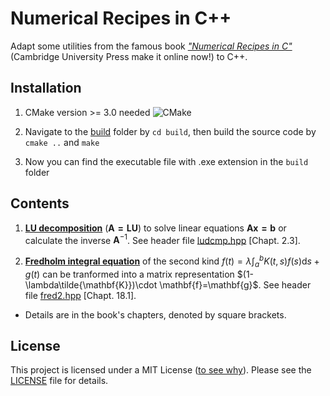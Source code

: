 # Numerical Recipes in C++

Adapt some utilities from the famous book [*"Numerical Recipes in C"*](http://kfes-16.karlov.mff.cuni.cz/~standa/nc/www.library.cornell.edu/nr/cbookcpdf.html) (Cambridge University Press make it online now!) to C++.


## Installation

1. CMake version >= 3.0 needed ![CMake](https://img.shields.io/badge/CMake-v3.0-brightgreen.svg)

2. Navigate to the [build](/build) folder by `cd build`, then build the source code by `cmake ..` and `make`

3. Now you can find the executable file with .exe extension in the `build` folder

## Contents

1. [**LU decomposition**](https://courses.physics.illinois.edu/cs357/sp2020/notes/ref-9-linsys.html) ($\mathbf{A=LU}$) to solve linear equations $\mathbf{Ax=b}$ or calculate the inverse $\mathbf{A}^{-1}$. See header file [ludcmp.hpp](src/LU_Decomposition/ludcmp.hpp) [Chapt. 2.3].

2. [**Fredholm integral equation**](https://en.wikipedia.org/wiki/Fredholm_integral_equation) of the second kind $f(t)=\lambda\int_a^bK (t,s)f(s)\mathrm{d}s+g(t)$ can be tranformed into a matrix representation $(1-\lambda\tilde{\mathbf{K}})\cdot \mathbf{f}=\mathbf{g}$. See header file [fred2.hpp](https://github.com/wwang721/Numerical-Recipes-CPP/tree/main/src/Fredholm/fred2.hpp) [Chapt. 18.1].



* Details are in the book's chapters, denoted by square brackets.

## License

This project is licensed under a MIT License ([to see why](https://choosealicense.com/)). Please see the [LICENSE](/LICENSE) file for details.

